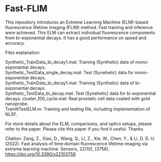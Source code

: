 # Fast-FLIM

This repository introduces an Extreme Learning Machine (ELM)-based fluorescence lifetime imaging (FLIM) method. Fast training and inference were achieved.
This ELM can extract individual fluorescence components from bi-exponential decays. It has a good performance on speed and accuracy.

Files explanation:

Synthetic_TrainData_bi_decay1.mat: Training (Synthetic) data of mono-exponantial decays.  
Synthetic_TestData_single_decay.mat: Test (Synehetic) data for mono-exponential decays.  
Synthetic_TrainData_bi_decay1.mat: Training (Synthetic) data of bi-exponantial decays.  
Synthetic_TestData_bi_decay.mat: Test (Synehetic) data for bi-exponential decays. 
cluster_100_cycle.mat: Real prostatic cell data coated with gold nanoprobe.  
TrainNTestELM.m: Training and testing file, including implementation of NLSF.  

For more details about the ELM, comparisons, and optics setups, please refer to the paper. Please cite this paper if you find it useful. Thanks.

Citation:
Zang, Z., Xiao, D., Wang, Q., LI, Z., Xie, W., Chen, Y., & Li, D. D. U. (2022). Fast analysis of time‐domain fluorescence lifetime imaging via extreme learning machine. Sensors, 22(10), [3758]. https://doi.org/10.3390/s22103758
